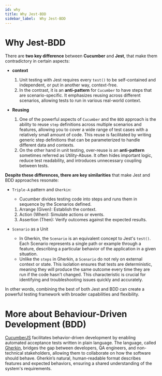 ```yaml
---
id: why
title: Why Jest-BDD
sidebar_label:  Why Jest-BDD
---
```

# Why Jest-BDD
There are **two key difference** between **Cucumber** and **Jest**, that make them contradictory in certain aspects:

- **context**
   1. Unit testing with Jest requires every `test()` to be self-contained and independent, or put in another way, context-free.
   1. In the contrast, it is an **anti-pattern** for `Cucumber` to have steps that are scenario-specific. It emphasizes reusing across different scenarios, allowing tests to run in various real-world context.

- **Reusing**
  1. One of the powerful aspects of `Cucumber` and the `BDD` approach is the ability to reuse `step` definitions across multiple scenarios and features, allowing you to cover a wide range of test cases with a relatively small amount of code. This reuse is facilitated by writing generic step definitions that can be parameterized to handle different data and contexts.
  1. On the other hand in unit testing, over-reuse is an **anti-pattern** sometimes referred as Utility-Abuse. It often hides important logic, reduce test readability, and introduces unnecessary coupling between tests.

**Despite these differences, there are key similarities** that make Jest and BDD approaches resonate:

- `Triple-A` pattern and `Gherkin`:
  - Cucumber divides testing code into steps and runs them in sequence by the Scenarios defined.  
  1. Arrange (Given): Establish the context.
  2. Action (When): Simulate actions or events.
  3. Assertion (Then): Verify outcomes against the expected results.

- `Scenario` as a Unit
  - In Gherkin, the `Scenario` is an equivalent concept to Jest's `test()`. Each Scenario represents a single path or example through a feature, describing a particular behavior of the application in a given situation. 
  - Unlike the `steps` in Gherkin, a `Scenario` do not rely on external context or state. This isolation ensures that tests are deterministic, meaning they will produce the same outcome every time they are run if the code hasn't changed. This characteristic is crucial for identifying and troubleshooting issues quickly and accurately.

In other words, combining the best of both Jest and BDD can create a powerful testing framework with broader capabilities and flexibility.


# More about Behaviour-Driven Development (BDD)
[CucumberJS](https://cucumber.io/docs/installation/javascript/) facilitates behavior-driven development by enabling automated acceptance tests written in plain language. The language, called [Gherkin](https://cucumber.io/docs/gherkin/reference/), bridges the gap between developers, QA engineers, and non-technical stakeholders, allowing them to collaborate on how the software should behave. Gherkin’s natural, human-readable format describes features and expected behaviors, ensuring a shared understanding of the system's requirements.
